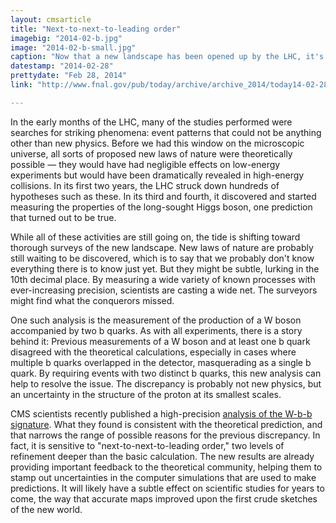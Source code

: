 ```yaml
---
layout: cmsarticle
title: "Next-to-next-to-leading order"
imagebig: "2014-02-b.jpg"
image: "2014-02-b-small.jpg"
caption: "Now that a new landscape has been opened up by the LHC, it's time to survey every inch of it with precision measurements."
datestamp: "2014-02-28"
prettydate: "Feb 28, 2014"
link: "http://www.fnal.gov/pub/today/archive/archive_2014/today14-02-28.html"

---
```


In the early months of the LHC, many of the studies performed were searches for striking phenomena: event patterns that could not be anything other than new physics. Before we had this window on the microscopic universe, all sorts of proposed new laws of nature were theoretically possible — they would have had negligible effects on low-energy experiments but would have been dramatically revealed in high-energy collisions. In its first two years, the LHC struck down hundreds of hypotheses such as these. In its third and fourth, it discovered and started measuring the properties of the long-sought Higgs boson, one prediction that turned out to be true.

While all of these activities are still going on, the tide is shifting toward thorough surveys of the new landscape. New laws of nature are probably still waiting to be discovered, which is to say that we probably don't know everything there is to know just yet. But they might be subtle, lurking in the 10th decimal place. By measuring a wide variety of known processes with ever-increasing precision, scientists are casting a wide net. The surveyors might find what the conquerors missed.

One such analysis is the measurement of the production of a W boson accompanied by two b quarks. As with all experiments, there is a story behind it: Previous measurements of a W boson and at least one b quark disagreed with the theoretical calculations, especially in cases where multiple b quarks overlapped in the detector, masquerading as a single b quark. By requiring events with two distinct b quarks, this new analysis can help to resolve the issue. The discrepancy is probably not new physics, but an uncertainty in the structure of the proton at its smallest scales.

CMS scientists recently published a high-precision [analysis of the W-b-b signature](http://arxiv.org/abs/1312.6608). What they found is consistent with the theoretical prediction, and that narrows the range of possible reasons for the previous discrepancy. In fact, it is sensitive to "next-to-next-to-leading order," two levels of refinement deeper than the basic calculation. The new results are already providing important feedback to the theoretical community, helping them to stamp out uncertainties in the computer simulations that are used to make predictions. It will likely have a subtle effect on scientific studies for years to come, the way that accurate maps improved upon the first crude sketches of the new world.

